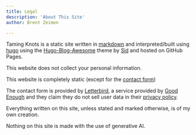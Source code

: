 ```yaml
---
title: Legal
description: 'About This Site'
author: Brent Zeimen

---
```


Taming Knots is a static site written in [markdown](https://daringfireball.net/projects/markdown/) and interpreted/built using [hugo](https://gohugo.io/) using the [Hugo-Blog-Awesome](https://github.com/hugo-sid/hugo-blog-awesome) theme by [Sid](https://fosstodon.org/@sidh) and hosted on GitHub Pages.

This website does not collect your personal information.

This website is completely static (except for the [contact form](https://tk-web.top/pages/contact/))

The contact form is provided by [Letterbird](https://letterbird.co), a service provided by [Good Enough](https://goodenough.us/) and they claim they do not sell user data in their [privacy policy](https://policies.goodenough.us/privacy/).

Everything written on this site, unless stated and marked otherwise, is of my own creation.

Nothing on this site is made with the use of generative AI.
